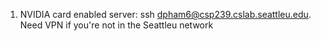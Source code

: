 1. NVIDIA card enabled server: ssh dpham6@csp239.cslab.seattleu.edu. Need VPN if you're not in the Seattleu network